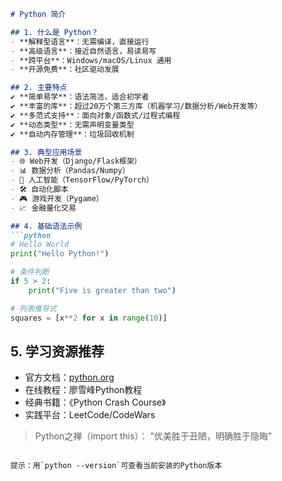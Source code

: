 ```markdown
# Python 简介

## 1. 什么是 Python？
- **解释型语言**：无需编译，直接运行
- **高级语言**：接近自然语言，易读易写
- **跨平台**：Windows/macOS/Linux 通用
- **开源免费**：社区驱动发展

## 2. 主要特点
✔️ **简单易学**：语法简洁，适合初学者  
✔️ **丰富的库**：超过20万个第三方库（机器学习/数据分析/Web开发等）  
✔️ **多范式支持**：面向对象/函数式/过程式编程  
✔️ **动态类型**：无需声明变量类型  
✔️ **自动内存管理**：垃圾回收机制

## 3. 典型应用场景
- 🌐 Web开发（Django/Flask框架）
- 📊 数据分析（Pandas/Numpy）
- 🤖 人工智能（TensorFlow/PyTorch）
- 🛠️ 自动化脚本
- 🎮 游戏开发（Pygame）
- 📈 金融量化交易

## 4. 基础语法示例
```python
# Hello World
print("Hello Python!")

# 条件判断
if 5 > 2:
    print("Five is greater than two")

# 列表推导式
squares = [x**2 for x in range(10)]
```

## 5. 学习资源推荐
- 官方文档：[python.org](https://www.python.org)
- 在线教程：廖雪峰Python教程
- 经典书籍：《Python Crash Course》
- 实践平台：LeetCode/CodeWars

> Python之禅（import this）：
> "优美胜于丑陋，明确胜于隐晦"
``` 

提示：用`python --version`可查看当前安装的Python版本